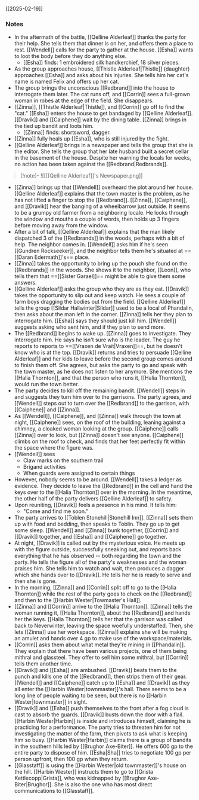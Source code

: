 [[2025-02-19]]

### Notes

- In the aftermath of the battle, [[Qelline Alderleaf]] thanks the party for their help. She tells them that dinner is on her, and offers them a place to rest. [[Wendell]] calls for the party to gather at the house. [[Esha]] wants to loot the body before they do anything else.
	- [[Esha]] finds: 1 embroidered silk handkerchief, 18 silver pieces.
- As the group approaches house, [[Thistle Alderleaf|Thistle]] (daughter) approaches [[Esha]] and asks about his injuries. She tells him her cat's name is named Felix and offers up her cat.
- The group brings the unconscious [[Redbrand]] into the house to interrogate them later. The cat runs off, and [[Corrin]] sees a full-grown woman in robes at the edge of the field. She disappears. 
- [[Zinna]], [[Thistle Alderleaf|Thistle]], and [[Corrin]] go off to find the "cat." [[Esha]] enters the house to get bandaged by [[Qelline Alderleaf]]. [[Dravik]] and [[Caiphene]] wait by the dining table. [[Zinna]] brings in the tied up bandit and loots him.
	- [[Zinna]] finds: shortsword, dagger. 
- [[Zinna]] fully heals up [[Esha]], who is still injured by the fight. 
- [[Qelline Alderleaf]] brings in a newspaper and tells the group that she is the editor. She tells the group that her late husband built a secret cellar in the basement of the house. Despite her warning the locals for weeks, no action has been taken against the [[Redbrand|Redbrands]].
>[!note]-
> ![[[[Qelline Alderleaf]]'s Newspaper.png]]

- [[Zinna]] brings up that [[Wendell]] overheard the plot around her house. [[Qelline Alderleaf]] explains that the town master is the problem, as he has not lifted a finger to stop the [[Redbrand]]. [[Zinna]], [[Caiphene]], and [[Dravik]] hear the banging of a wheelbarrow just outside. It seems to be a grumpy old farmer from a neighboring locale. He looks through the window and mouths a couple of words, then holds up 3 fingers before moving away from the window.
- After a bit of talk, [[Qelline Alderleaf]] explains that the man likely dispatched 3 of the [[Redbrands]] in the woods, perhaps with a bit of help. The neighbor comes in. [[Wendell]] asks him if he's seen [[Gundren Rockseeker]], and the neighbor tells them he's situated at ==[[Daran Edermath]]'s== place.
- [[Zinna]] takes the opportunity to bring up the pouch she found on the [[Redbrands]] in the woods. She shows it to the neighbor, [[Leon]], who tells them that ==[[Sister Garael]]== might be able to give them some answers. 
- [[Qelline Alderleaf]] asks the group who they are as they eat. [[Dravik]] takes the opportunity to slip out and keep watch. He sees a couple of farm boys dragging the bodies out from the field. [[Qelline Alderleaf]] tells the group [[Sildar Hallwinter|Sildar]] used to be a local of Phandalin, then asks about the man left in the corner. [[Zinna]] tells her they plan to interrogate him. [[Esha]] says they should just kill him. [[Wendell]] suggests asking who sent him, and if they plan to send more.
- The [[Redbrand]] begins to wake up. [[Zinna]] goes to investigate. They interrogate him. He says he isn't sure who is the leader. The guy he reports to reports to ==[[Vraxen de Vrait|Vraxen]]==, but he doesn't know who is at the top. [[Dravik]] returns and tries to persuade [[Qelline Alderleaf]] and her kids to leave before the second group comes around to finish them off. She agrees, but asks the party to go and speak with the town master, as he does not listen to her anymore. She mentions the [[Halia Thornton]], and that the person who runs it, [[Halia Thornton]], would run the town better.
- The party decides to kill off the remaining bandit. [[Wendell]] steps in and suggests they turn him over to the garrisons. The party agrees, and [[Wendell]] steps out to turn over the [[Redbrand]] to the garrison, with [[Caiphene]] and [[Zinna]]. 
- As [[Wendell]], [[Caiphene]], and [[Zinna]] walk through the town at night, [[Caiphene]] sees, on the roof of the building, leaning against a chimney, a cloaked woman looking at the group. [[Caiphene]] calls [[Zinna]] over to look, but [[Zinna]] doesn't see anyone. [[Caiphene]] climbs on the roof to check, and finds that her feet perfectly fit within the space where the figure was.
- [[Wendell]] sees
	- Claw marks on the southern trail
	- Brigand activities
	- When guards were assigned to certain things
- However, nobody seems to be around. [[Wendell]] takes a ledger as evidence. They decide to leave the [[Redbrand]] in the cell and hand the keys over to the [[Halia Thornton]] over in the morning. In the meantime, the other half of the party delivers [[Qelline Alderleaf]] to safety.
- Upon reuniting, [[Dravik]] feels a presence in his mind. It tells him:
	- "Come and find me soon."
- The party arrives to [[Toblen Stonehill|Stonehill Inn]]. [[Zinna]] sets them up with food and bedding, then speaks to Toblin. They go up to get some sleep. [[Wendell]] and [[Zinna]] bunk together, [[Corrin]] and [[Dravik]] together, and [[Esha]] and [[Caiphene]] go together.
- At night, [[Dravik]] is called out by the mysterious voice. He meets up with the figure outside, successfully sneaking out, and reports back everything that he has observed -- both regarding the town and the party. He tells the figure all of the party's weaknesses and the woman praises him. She tells him to watch and wait, then produces a dagger which she hands over to [[Dravik]]. He tells her he is ready to serve and then she is gone.
- In the morning, [[Zinna]] and [[Corrin]] split off to go to the [[Halia Thornton]] while the rest of the party goes to check on the [[Redbrand]] and then to the [[Harbin Wester|Towmaster's Hall]].
- [[Zinna]] and [[Corrin]] arrive to the [[Halia Thornton]]. [[Zinna]] tells the woman running it, [[Halia Thornton]], about the [[Redbrand]] and hands her the keys. [[Halia Thornton]] tells her that the garrison was called back to Neverwinter, leaving the space woefully understaffed. Then, she lets [[Zinna]] use her workspace. [[Zinna]] explains she will be making an amulet and hands over 4 gp to make use of the workspace/materials.
- [[Corrin]] asks them about what metal they're mining in [[Phandalin]]. They explain that there have been various projects, one of them being mithral and glassteel. They offer to sell him some mithral, but [[Corrin]] tells them another time.
- [[Dravik]] and [[Esha]] are ambushed. [[Dravik]] beats them to the punch and kills one of the [[Redbrand]], then strips them of their gear. [[Wendell]] and [[Caiphene]] catch up to [[Esha]] and [[Dravik]] as they all enter the [[Harbin Wester|townmaster]]'s hall. There seems to be a long line of people waiting to be seen, but there is no [[Harbin Wester|townmaster]] in sight. 
- [[Dravik]] and [[Esha]] push themselves to the front after a fog cloud is cast to absorb the guards. [[Dravik]] busts down the door with a flail. [[Harbin Wester|Harbin]] is inside and introduces himself, claiming he is practicing for a performance. The party tries to threaten him for not investigating the matter of the farm, then pivots to ask what is keeping him so busy. [[Harbin Wester|Harbin]] claims there is a group of bandits in the southern hills led by [[Brughor Axe-Biter]]. He offers 600 gp to the entire party to dispose of him. [[Esha|Sha]] tries to negotiate 100 gp per person upfront, then 100 gp when they return.
- [[Glasstaff]] is using the [[Harbin Wester|old townmaster]]'s house on the hill. [[Harbin Wester]] instructs them to go to [[Grista Kettlecopp|Grista]], who was kidnapped by [[Brughor Axe-Biter|Brughor]]. She is also the one who has most direct communications to [[Glasstaff]]. 